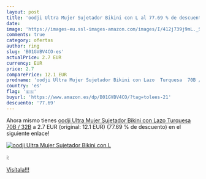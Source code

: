 ```yaml
---
layout: post
title: 'oodji Ultra Mujer Sujetador Bikini con L al 77.69 % de descuento'
date: 
image: 'https://images-eu.ssl-images-amazon.com/images/I/412j739j9mL._SL200_.jpg'
comments: true
category: ofertas
author: ring
slug: 'B01GVBV4CO-es'
actualPrice: 2.7 EUR
currency: EUR
price: 2.7
comparePrice: 12.1 EUR
prodname: 'oodji Ultra Mujer Sujetador Bikini con Lazo  Turquesa  70B / 32B'
country: 'es'
flag: '🇪🇸'
buyurl: 'https://www.amazon.es/dp/B01GVBV4CO/?tag=tolees-21'
descuento: '77.69'
---
```


Ahora mismo tienes [oodji Ultra Mujer Sujetador Bikini con Lazo  Turquesa  70B / 32B](https://www.amazon.es/dp/B01GVBV4CO/?tag=tolees-21) a 2.7 EUR (original: 12.1 EUR) (77.69 %  de descuento) en el siguiente enlace!

[![oodji Ultra Mujer Sujetador Bikini con L](https://images-eu.ssl-images-amazon.com/images/I/412j739j9mL._SL200_.jpg)](https://www.amazon.es/dp/B01GVBV4CO/?tag=tolees-21)

ℹ️:


[Visítala!!!](https://www.amazon.es/dp/B01GVBV4CO/?tag=tolees-21)
